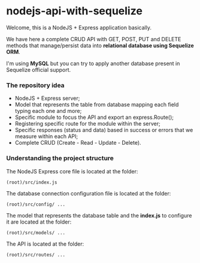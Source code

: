 # nodejs-api-with-sequelize
Welcome, this is a NodeJS + Express application basically. 

We have here a complete CRUD API with GET, POST, PUT and DELETE methods that manage/persist data into **relational database using Sequelize ORM**. 

I'm using **MySQL** but you can try to apply another database present in Sequelize official support.

### The repository idea ###

* NodeJS + Express server;
* Model that represents the table from database mapping each field typing each one and more;
* Specific module to focus the API and export an express.Route();
* Registering specific route for the module within the server;
* Specific responses (status and data) based in success or errors that we measure within each API;
* Complete CRUD (Create - Read - Update - Delete).

### Understanding the project structure ###
The NodeJS Express core file is located at the folder:
```
(root)/src/index.js
```

The database connection configuration file is located at the folder:
```
(root)/src/config/ ...
```

The model that represents the database table and the **index.js** to configure it are located at the folder:
```
(root)/src/models/ ...
```

The API is located at the folder:
```
(root)/src/routes/ ...
```
